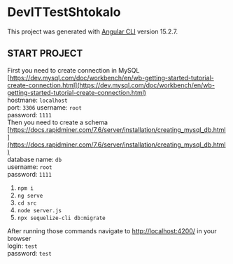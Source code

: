 # DevITTestShtokalo

This project was generated with [Angular CLI](https://github.com/angular/angular-cli) version 15.2.7.

## START PROJECT

First you need to create connection in MySQL [https://dev.mysql.com/doc/workbench/en/wb-getting-started-tutorial-create-connection.html](https://dev.mysql.com/doc/workbench/en/wb-getting-started-tutorial-create-connection.html)  
hostmane: `localhost`  
port: `3306`
username: `root`  
password: `1111`  
Then you need to create a schema [https://docs.rapidminer.com/7.6/server/installation/creating_mysql_db.html](https://docs.rapidminer.com/7.6/server/installation/creating_mysql_db.html)  
database name: `db`  
username: `root`  
password: `1111`

1. `npm i`
2. `ng serve`
3. `cd src`
4. `node server.js`
5. `npx sequelize-cli db:migrate`

After running those commands navigate to [http://localhost:4200/](http://localhost:4200/) in your browser  
login: `test`  
password: `test`
